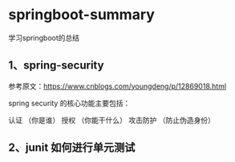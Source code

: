 # springboot-summary
学习springboot的总结

## 1、spring-security
参考原文：https://www.cnblogs.com/youngdeng/p/12869018.html

spring security 的核心功能主要包括：

认证 （你是谁）
授权 （你能干什么）
攻击防护 （防止伪造身份）

## 2、junit 如何进行单元测试

